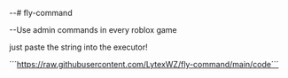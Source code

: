 --# fly-command

--Use admin commands in every roblox game

just paste the string into the executor!

´´´https://raw.githubusercontent.com/LytexWZ/fly-command/main/code´´´
